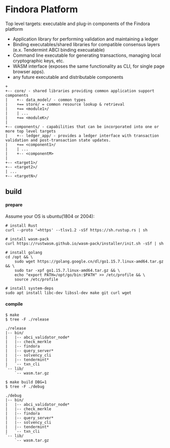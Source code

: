 # Findora Platform

Top level targets: executable and plug-in components of the Findora platform
* Application library for performing validation and maintaining a ledger
* Binding executables/shared libraries for compatible consensus layers (e.x. Tendermint ABCI binding execuatable)
* Command line executable for generating transactions, managing local cryptographic keys, etc.
* WASM interface (exposes the same functionality as CLI, for single page browser apps).
* any future executable and distributable components

```
+
+-- core/ - shared libraries providing common application support components
|    +-- data_model/ - common types
|    +== store/ = common resource lookup & retrieval
|    +== <module1>/
|    | ...
|    +== <moduleK>/
|
+-- components/ - capabilities that can be incorporated into one or more top level targets
|    +-- ledger_app/ - provides a ledger interface with transaction validation and post-transaction state updates.
|    +== <component1>/
|    | ...
|    +-- <componentM>
|
+-- <target1>/
+-- <target2>/
| ...
+-- <targetN>/

```

## build

#### prepare

Assume your OS is ubuntu(1804 or 2004):

```shell
# install Rust
curl --proto '=https' --tlsv1.2 -sSf https://sh.rustup.rs | sh

# install wasm-pack
curl https://rustwasm.github.io/wasm-pack/installer/init.sh -sSf | sh

# install golang
cd /opt && \
    sudo wget https://golang.google.cn/dl/go1.15.7.linux-amd64.tar.gz && \
    sudo tar -xpf go1.15.7.linux-amd64.tar.gz && \
    echo "export PATH=/opt/go/bin:$PATH" >> /etc/profile && \
    source /etc/profile

# install system-deps
sudo apt install libc-dev libssl-dev make git curl wget
```

#### compile

```
$ make
$ tree -F ./release

./release
|-- bin/
|   |-- abci_validator_node*
|   |-- check_merkle
|   |-- findora
|   |-- query_server*
|   |-- solvency_cli
|   |-- tendermint*
|   `-- txn_cli
`-- lib/
    `-- wasm.tar.gz
```

```
$ make build DBG=1
$ tree -F ./debug

./debug
|-- bin/
|   |-- abci_validator_node*
|   |-- check_merkle
|   |-- findora
|   |-- query_server*
|   |-- solvency_cli
|   |-- tendermint*
|   `-- txn_cli
`-- lib/
    `-- wasm.tar.gz
```

